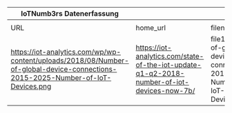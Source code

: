 |IoTNumb3rs Datenerfassung|||||||||||
| ---- | ---- | ---- | ---- | ---- | ---- | ---- | ---- | ---- | ---- | ---- |
||||||||||||
|URL|home_url|filename|device_class|device_count|market_class|market_volume|prognosis_year|publication_year|authorship_class|Dropbox folder|
|https://iot-analytics.com/wp/wp-content/uploads/2018/08/Number-of-global-device-connections-2015-2025-Number-of-IoT-Devices.png|https://iot-analytics.com/state-of-the-iot-update-q1-q2-2018-number-of-iot-devices-now-7b/|file10_Number-of-global-device-connections-2015-2025-Number-of-IoT-Devices.png||||||||marielledemuth/20181216-1800|
